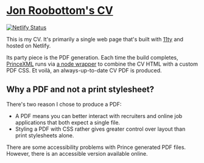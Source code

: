 # [Jon Roobottom's CV](https://cv.roobottom.com)

[![Netlify Status](https://api.netlify.com/api/v1/badges/781ceb26-61d4-43c9-aeac-612628bab863/deploy-status)](https://app.netlify.com/sites/jon-roobottom-cv/deploys)

This is my CV. It's primarily a single web page that's built with [11ty](https://11ty.dev) and hosted on Netlify. 

Its party piece is the PDF generation. Each time the build completes, [PrinceXML](https://www.princexml.com/) runs via [a node wrapper](https://www.npmjs.com/package/prince) to combine the CV HTML with a custom PDF CSS. Et voilà, an always-up-to-date CV PDF is produced. 

## Why a PDF and not a print stylesheet?
There's two reason I chose to produce a PDF:

* A PDF means you can better interact with recruiters and online job applications that both expect a single file.
* Styling a PDF with CSS rather gives greater control over layout than print stylesheets alone.

There are some accessibility problems with Prince generated PDF files. However, there is an accessible version available online.